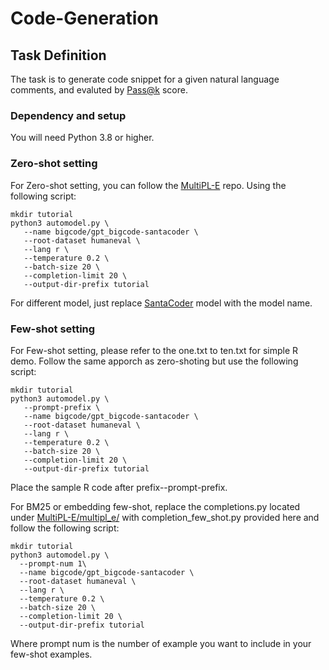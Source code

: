 # Code-Generation

## Task Definition

The task is to generate code snippet for a given natural language comments, and evaluted by [Pass@k](https://arxiv.org/abs/2107.03374) score.


### Dependency and setup

You will need Python 3.8 or higher.

### Zero-shot setting

For Zero-shot setting, you can follow the [MultiPL-E](https://github.com/nuprl/MultiPL-E/tree/main) repo. Using the following script:
 ```
mkdir tutorial
python3 automodel.py \
    --name bigcode/gpt_bigcode-santacoder \
    --root-dataset humaneval \
    --lang r \
    --temperature 0.2 \
    --batch-size 20 \
    --completion-limit 20 \
    --output-dir-prefix tutorial
 ```
For different model, just replace [SantaCoder](https://huggingface.co/bigcode/gpt_bigcode-santacoder) model with the model name.
### Few-shot setting

For Few-shot setting, please refer to the one.txt to ten.txt for simple R demo. Follow the same apporch as zero-shoting but use the following script:
 ```
mkdir tutorial
python3 automodel.py \
    --prompt-prefix \
    --name bigcode/gpt_bigcode-santacoder \
    --root-dataset humaneval \
    --lang r \
    --temperature 0.2 \
    --batch-size 20 \
    --completion-limit 20 \
    --output-dir-prefix tutorial
 ```

 Place the sample R code after prefix--prompt-prefix.

 For BM25 or embedding few-shot, replace the completions.py located under [MultiPL-E/multipl_e/](https://github.com/nuprl/MultiPL-E/tree/main/multipl_e) with completion_few_shot.py provided here and follow the following script:
  ```
mkdir tutorial
python3 automodel.py \
    --prompt-num 1\
    --name bigcode/gpt_bigcode-santacoder \
    --root-dataset humaneval \
    --lang r \
    --temperature 0.2 \
    --batch-size 20 \
    --completion-limit 20 \
    --output-dir-prefix tutorial
 ```
 Where prompt num is the number of example you want to include in your few-shot examples.